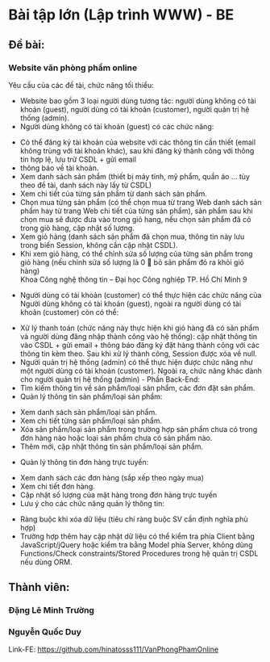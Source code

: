 # Bài tập lớn (Lập trình WWW) - BE
## Đề bài:
### Website văn phòng phẩm online
Yêu cầu của các đề tài, chức năng tối thiểu: <br />
- Website bao gồm 3 loại người dùng tương tác: người dùng không có tài khoản (guest), người dùng
có tài khoản (customer), người quản trị hệ thống (admin). <br />
- Người dùng không có tài khoản (guest) có các chức năng:
+ Có thể đăng ký tài khoản của website với các thông tin cần thiết (email không trùng với tài
khoản khác), sau khi đăng ký thành công với thông tin hợp lệ, lưu trữ CSDL + gửi email
+ thông báo về tài khoản.<br />
+ Xem danh sách sản phẩm (thiết bị máy tính, mỹ phẩm, quần áo ... tùy theo đề tài, danh sách
này lấy từ CSDL)<br />
+ Xem chi tiết của từng sản phẩm từ danh sách sản phẩm.<br />
+ Chọn mua từng sản phẩm (có thể chọn mua từ trang Web danh sách sản phẩm hay từ trang
Web chi tiết của từng sản phẩm), sản phẩm sau khi chọn mua sẽ được đưa vào trong giỏ
hang, nếu chọn sản phẩm đã có trong giỏ hàng, cập nhật số lượng.<br />
+ Xem giỏ hàng (danh sách sản phẩm đã chọn mua, thông tin này lưu trong biến Session,
không cần cập nhật CSDL).<br />
+ Khi xem giỏ hàng, có thể chỉnh sửa số lượng của từng sản phẩm trong giỏ hàng (nếu chỉnh
sửa số lượng là 0  bỏ sản phẩm đó ra khỏi giỏ hàng)<br />
Khoa Công nghệ thông tin – Đại học Công nghiệp TP. Hồ Chí Minh 9<br />
- Người dùng có tài khoản (customer) có thể thực hiện các chức năng của Người dùng không có tài
khoản (guest), ngoài ra người dùng có tài khoản (customer) còn có thể:<br />
+ Xử lý thanh toán (chức năng này thực hiện khi giỏ hàng đã có sản phẩm và người dùng
đăng nhập thành công vào hệ thống): cập nhật thông tin vào CSDL + gửi email + thông
báo đăng ký đặt hàng thành công với các thông tin kèm theo. Sau khi xử lý thành công,
Session được xóa về null.<br />
+ Người quản trị hệ thống (admin) có thể thực hiện được chức năng như một người dùng có tài
khoản (customer). Ngoài ra, chức năng khác dành cho người quản trị hệ thống (admin) - Phần
Back-End:<br />
+ Tìm kiếm thông tin về sản phẩm/loại sản phẩm, các đơn đặt sản phẩm.<br />
+ Quản lý thông tin sản phẩm/loại sản phẩm:<br />
- Xem danh sách sản phẩm/loại sản phẩm.<br />
- Xem chi tiết từng sản phẩm/loại sản phẩm.<br />
- Xóa sản phẩm/loại sản phẩm trong trường hợp sản phẩm chưa có trong đơn hàng
nào hoặc loại sản phẩm chưa có sản phẩm nào.<br />
- Thêm mới, cập nhật thông tin sản phẩm/loại sản phẩm.<br />
+ Quản lý thông tin đơn hàng trực tuyến:<br />
- Xem danh sách các đơn hàng (sắp xếp theo ngày mua)<br />
- Xem chi tiết đơn hàng.<br />
- Cập nhật số lượng của mặt hàng trong đơn hàng trực tuyến<br />
- Lưu ý cho các chức năng quản lý thông tin:<br />
+ Ràng buộc khi xóa dữ liệu (tiêu chí ràng buộc SV cần định nghĩa phù hợp)
+ Trường hợp thêm hay cập nhật dữ liệu có thể kiểm tra phía Client bằng JavaScript/jQuery
hoặc kiểm tra bằng Model phía Server, không dùng Functions/Check constraints/Stored
Procedures trong hệ quản trị CSDL nếu dùng ORM.<br />
## Thành viên:
### Đặng Lê Minh Trường
### Nguyễn Quốc Duy
Link-FE: https://github.com/hinatosss111/VanPhongPhamOnline
